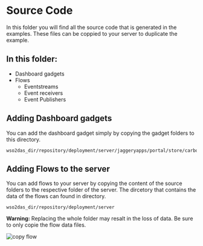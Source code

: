 # Source Code

In this folder you will find all the source code that is generated in the examples. These files can be coppied to your server to duplicate the example.

## In this folder:  
* Dashboard gadgets  
* Flows
	* Eventstreams  
	* Event receivers  
	* Event Publishers  

## Adding Dashboard gadgets

You can add the dashboard gadget simply by copying the gadget folders to this directory.  

	wso2das_dir/repository/deployment/server/jaggeryapps/portal/store/carbon.super/fs/gadget  

## Adding Flows to the server

You can add flows to your server by copying the content of the source folders to the respective folder of the server. The dircetory that contains the data of the flows can found in directory.  

	wso2das_dir/repository/deployment/server 
>  
__Warning:__ Replacing the whole folder may resalt in the loss of data. Be sure to only copie the flow data files.  
>

![copy flow](img/copyflow.gif)  
